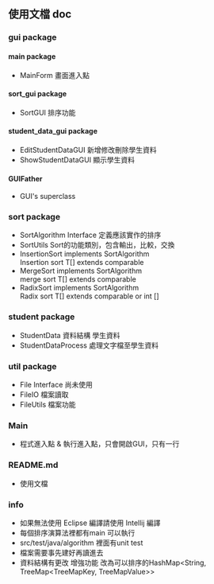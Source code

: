 ## 使用文檔 doc

### gui package

#### main package

* MainForm 畫面進入點

#### sort_gui package

* SortGUI 排序功能

#### student_data_gui package

* EditStudentDataGUI 新增修改刪除學生資料
* ShowStudentDataGUI 顯示學生資料

#### GUIFather

* GUI's superclass

### sort package

* SortAlgorithm Interface 定義應該實作的排序
* SortUtils Sort的功能類別，包含輸出，比較，交換
* InsertionSort implements SortAlgorithm <br> Insertion sort T[]  extends comparable
* MergeSort implements SortAlgorithm <br> merge sort T[] extends comparable
* RadixSort implements SortAlgorithm <br> Radix sort T[] extends comparable or int []

### student package

* StudentData 資料結構 學生資料
* StudentDataProcess 處理文字檔至學生資料

### util package

* File Interface 尚未使用
* FileIO 檔案讀取
* FileUtils 檔案功能

### Main

* 程式進入點 & 執行進入點，只會開啟GUI，只有一行

### README.md

* 使用文檔

### info

* 如果無法使用 Eclipse 編譯請使用 Intellij 編譯
* 每個排序演算法裡都有main 可以執行
* src/test/java/algorithm 裡面有unit test
* 檔案需要事先建好再讀進去
* 資料結構有更改 增強功能 改為可以排序的HashMap<String, TreeMap<TreeMapKey, TreeMapValue>>

